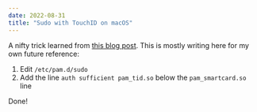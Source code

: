 ```yaml
---
date: 2022-08-31
title: "Sudo with TouchID on macOS"
---
```


A nifty trick learned from [this blog post](https://it.digitaino.com/use-touchid-to-authenticate-sudo-on-macos/). This is mostly writing here for my own future reference:

1. Edit `/etc/pam.d/sudo`
2. Add the line `auth sufficient pam_tid.so` below the `pam_smartcard.so` line

Done!
